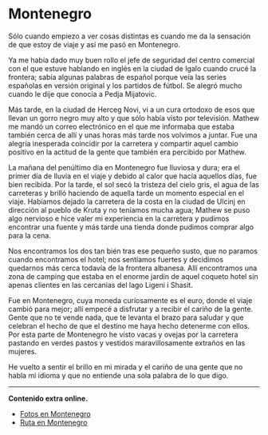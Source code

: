 # Montenegro
Sólo cuando empiezo a ver cosas distintas es cuando me da la sensación de que estoy de viaje y así me pasó en Montenegro.

Ya me había dado muy buen rollo el jefe de seguridad del centro comercial con el que estuve hablando en inglés en la ciudad de Igalo cuando crucé la frontera; sabía algunas palabras de español porque veía las series españolas en versión original y los partidos de fútbol. Se alegró mucho cuando le dije que conocía a Pedja Mijatovic.

Más tarde, en la ciudad de Herceg Novi, vi a un cura ortodoxo de esos que llevan un gorro negro muy alto y que sólo había visto por televisión.
Mathew me mandó un correo electrónico en el que me informaba que estaba también cerca de allí y unas horas más tarde nos volvimos a juntar. Fue una alegría inesperada coincidir por la carretera y compartir aquel cambio positivo en la actitud de la gente que también era percibido por Mathew.

La mañana del penúltimo día en Montenegro fue lluviosa y dura; era el primer día de lluvia en el viaje y debido al calor que hacía aquellos días, fue bien recibida. Por la tarde, el sol secó la tristeza  del cielo gris, el agua de las carreteras y brilló haciendo de aquella tarde un momento especial en el viaje.
Habíamos dejado la carretera de la costa en la ciudad de Ulcinj en dirección al pueblo de Kruta y no teníamos mucha agua; Mathew se puso algo nervioso e hice valer mi experiencia en la carretera y pudimos encontrar una fuente y más tarde una tienda donde pudimos comprar algo para la cena.

Nos encontramos los dos tan bién tras ese pequeño susto, que no paramos cuando encontramos el hotel; nos sentíamos fuertes y decidimos quedarnos más cerca todavía de la frontera albanesa. Allí encontramos una zona de camping que estaba en el enorme jardín de aquel coqueto hotel sin apenas clientes en las cercanías del lago Ligeni i Shasit.

Fue en Montenegro, cuya moneda curiosamente es el euro, donde el viaje cambió para mejor; allí empecé a disfrutar y a recibir el cariño de la gente.
Gente que no te vende nada, que te levanta el brazo para saludar y que celebran el hecho de que el destino me haya hecho detenerme con ellos. Por esta parte de Montenegro he visto vacas y ovejas por la carretera pastando en verdes pastos y vestidos maravillosamente extraños en las mujeres.

He vuelto a sentir el brillo en mi mirada y el cariño de una gente que no habla mi idioma y que no entiende una sola palabra de lo que digo.

---

**Contenido extra online.**
*   [Fotos en Montenegro](https://www.flickr.com/photos/47339411@N04/sets/72157647339053395)
*   [Ruta en Montenegro](http://ridewithgps.com/routes/4793818)
